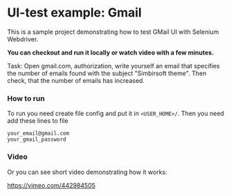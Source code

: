 UI-test example: Gmail
========================

This is a sample project demonstrating how to test GMail UI with Selenium Webdriver.

**You can checkout and run it locally or watch video with a few minutes.**

Task: Open gmail.com, authorization, write yourself an email that specifies the number of emails found with the subject "Simbirsoft theme". Then check, that the number of emails has increased.

### How to run
To run you need create file config and put it in `<USER_HOME>/`. Then you need add these lines to file
```
your_email@gmail.com
your_gmail_password
```

### Video

Or you can see short video demonstrating how it works:

https://vimeo.com/442984505


